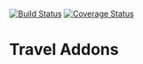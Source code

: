[![Build Status](https://travis-ci.org/OCA/vertical-travel.svg?branch=7.0)](https://travis-ci.org/OCA/vertical-travel)
[![Coverage Status](https://coveralls.io/repos/OCA/vertical-travel/badge.png?branch=7.0)](https://coveralls.io/r/OCA/vertical-travel?branch=7.0)

# Travel Addons
